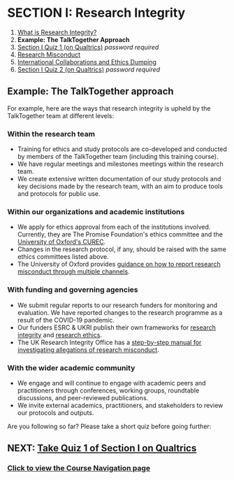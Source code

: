 # SECTION I: Research Integrity

1. [What is Research Integrity?](integrity.md)
2. **Example: The TalkTogether Approach**
3. [Section I Quiz 1 (on Qualtrics)](https://oxfordeducation.eu.qualtrics.com/jfe/form/SV_3wvwGXZjUB6o9OR) *password required*
4. [Research Misconduct](integrity-misconduct.md)
5. [International Collaborations and Ethics Dumping](integrity-global.md)
6. [Section I Quiz 2 (on Qualtrics)](https://oxfordeducation.eu.qualtrics.com/jfe/form/SV_d6HJBBv5qkK7NgF) *password required*

## Example: The TalkTogether approach

For example, here are the ways that research integrity is upheld by the TalkTogether team at different levels:

### **Within the research team**
* Training for ethics and study protocols are co-developed and conducted by members of the TalkTogether team (including this training course).
* We have regular meetings and milestones meetings within the research team.
* We create extensive written documentation of our study protocols and key decisions made by the research team, with an aim to produce tools and protocols for public use.

### **Within our organizations and academic institutions**
* We apply for ethics approval from each of the institutions involved. Currently, they are The Promise Foundation's ethics committee and the [University of Oxford's CUREC](https://researchsupport.admin.ox.ac.uk/governance/ethics).
* Changes in the research protocol, if any, should be raised with the same ethics committees listed above.
* The University of Oxford provides [guidance on how to report research misconduct through multiple channels](https://researchsupport.admin.ox.ac.uk/governance/integrity/misconduct#collapse390836).

### **With funding and governing agencies**
* We submit regular reports to our research funders for monitoring and evaluation. We have reported changes to the research programme as a result of the COVID-19 pandemic.
* Our funders ESRC & UKRI publish their own frameworks for [research integrity](https://www.ukri.org/our-work/supporting-healthy-research-and-innovation-culture/research-integrity/) and [research ethics](https://esrc.ukri.org/funding/guidance-for-applicants/research-ethics/).
* The UK Research Integrity Office has a [step-by-step manual for investigating allegations of research misconduct](http://ukrio.org/publications/misconduct-investigation-procedure/).

### **With the wider academic community**
* We engage and will continue to engage with academic peers and practitioners through conferences, working groups, roundtable discussions, and peer-reviewed publications.
* We invite external academics, practitioners, and stakeholders to review our protocols and outputs.

Are you following so far? Please take a short quiz before going further:

## NEXT: [Take Quiz 1 of Section I on Qualtrics](https://oxfordeducation.eu.qualtrics.com/jfe/form/SV_3wvwGXZjUB6o9OR)
### [Click to view the Course Navigation page](toc.md)
